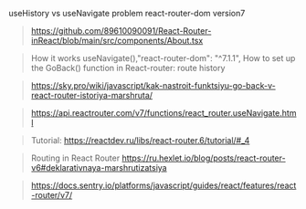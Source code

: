useHistory vs useNavigate problem react-router-dom version7

> https://github.com/89610090091/React-Router-inReact/blob/main/src/components/About.tsx

> How it works useNavigate(),"react-router-dom": "^7.1.1", How to set up the GoBack() function in React-router: route history

> https://sky.pro/wiki/javascript/kak-nastroit-funktsiyu-go-back-v-react-router-istoriya-marshruta/

> https://api.reactrouter.com/v7/functions/react_router.useNavigate.html

> Tutorial: https://reactdev.ru/libs/react-router.6/tutorial/#_4

> Routing in React Router https://ru.hexlet.io/blog/posts/react-router-v6#deklarativnaya-marshrutizatsiya

> https://docs.sentry.io/platforms/javascript/guides/react/features/react-router/v7/

